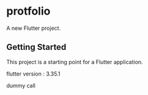 # protfolio

A new Flutter project.

## Getting Started

This project is a starting point for a Flutter application.

flutter version : 3.35.1

dummy call
